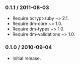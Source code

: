 ### 0.1.1 / 2011-08-03

* Require bcrypt-ruby ~> 2.1.
* Require dm-core ~> 1.0.
* Require dm-types ~> 1.0.
* Require dm-validations ~> 1.0.

### 0.1.0 / 2010-09-04

* Initial release.

